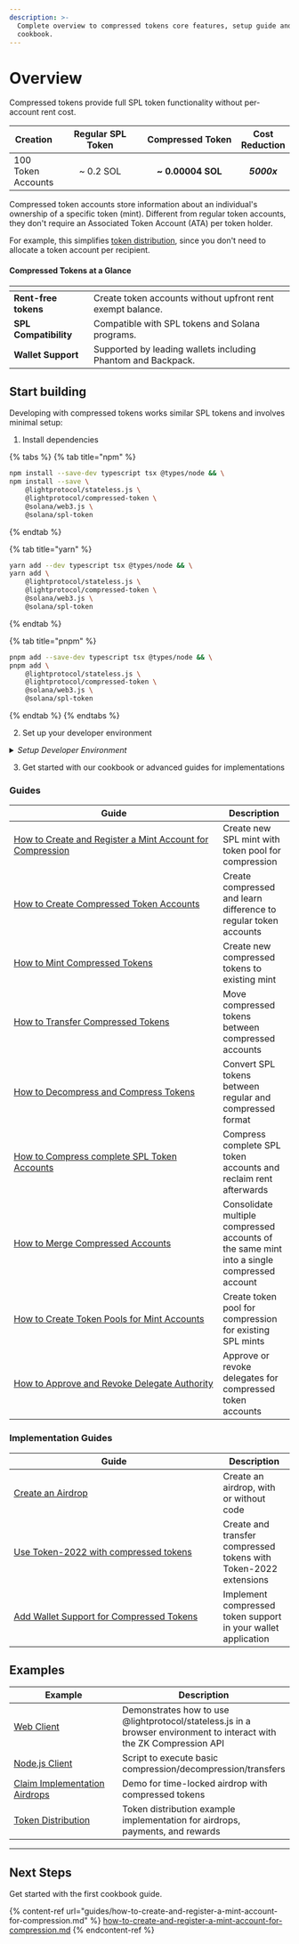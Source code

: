 ```yaml
---
description: >-
  Complete overview to compressed tokens core features, setup guide and
  cookbook.
---
```


# Overview

Compressed tokens provide full SPL token functionality without per-account rent cost.

<table><thead><tr><th valign="middle">Creation</th><th width="200" align="center">Regular SPL Token</th><th width="200" align="center">Compressed Token</th><th align="center">Cost Reduction</th></tr></thead><tbody><tr><td valign="middle">100 Token Accounts</td><td align="center">~ 0.2 SOL</td><td align="center"><strong>~ 0.00004 SOL</strong></td><td align="center"><em><strong>5000x</strong></em></td></tr></tbody></table>

Compressed token accounts store information about an individual's ownership of a specific token (mint). Different from regular token accounts, they don't require an Associated Token Account (ATA) per token holder.

For example, this simplifies [token distribution](advanced-guides/create-an-airdrop.md), since you don't need to allocate a token account per recipient.

#### Compressed Tokens at a Glance

<table data-view="cards"><thead><tr><th></th><th></th></tr></thead><tbody><tr><td><strong>Rent-free tokens</strong></td><td>Create token accounts without upfront rent exempt balance.</td></tr><tr><td><strong>SPL Compatibility</strong></td><td>Compatible with SPL tokens and Solana programs.</td></tr><tr><td><strong>Wallet Support</strong></td><td>Supported by leading wallets including Phantom and Backpack.</td></tr></tbody></table>

## Start building

Developing with compressed tokens works similar SPL tokens and involves minimal setup:

1. Install dependencies

{% tabs %}
{% tab title="npm" %}
```bash
npm install --save-dev typescript tsx @types/node && \
npm install --save \
    @lightprotocol/stateless.js \
    @lightprotocol/compressed-token \
    @solana/web3.js \
    @solana/spl-token
```
{% endtab %}

{% tab title="yarn" %}
```bash
yarn add --dev typescript tsx @types/node && \
yarn add \
    @lightprotocol/stateless.js \
    @lightprotocol/compressed-token \
    @solana/web3.js \
    @solana/spl-token
```
{% endtab %}

{% tab title="pnpm" %}
```bash
pnpm add --save-dev typescript tsx @types/node && \
pnpm add \
    @lightprotocol/stateless.js \
    @lightprotocol/compressed-token \
    @solana/web3.js \
    @solana/spl-token
```
{% endtab %}
{% endtabs %}

2. Set up your developer environment

<details>

<summary><em>Setup Developer Environment</em></summary>

By default, all guides use Localnet.

```bash
# Install the development CLI
npm install @lightprotocol/zk-compression-cli
```

```bash
# Start a local test validator
light test-validator

## ensure you have the Solana CLI accessible in your system PATH 
```

```typescript
// createRpc() defaults to local test validator endpoints
import {
  Rpc,
  createRpc,
} from "@lightprotocol/stateless.js";

const connection: Rpc = createRpc();

async function main() {
  let slot = await connection.getSlot();
  console.log(slot);

  let health = await connection.getIndexerHealth(slot);
  console.log(health);
  // "Ok"
}

main();
```

**Alternative: Using Devnet**

Replace `<your-api-key>` with your actual API key. [Get your API key here](https://www.helius.dev/zk-compression), if you don't have one yet.

```typescript
import { createRpc } from "@lightprotocol/stateless.js";

// Helius exposes Solana and Photon RPC endpoints through a single URL
const RPC_ENDPOINT = "https://devnet.helius-rpc.com?api-key=<your_api_key>";
const connection = createRpc(RPC_ENDPOINT, RPC_ENDPOINT, RPC_ENDPOINT);

console.log("Connection created!");
console.log("RPC Endpoint:", RPC_ENDPOINT);
```

</details>

3. Get started with our cookbook or advanced guides for implementations

### Guides

<table><thead><tr><th width="359.98333740234375">Guide</th><th>Description</th></tr></thead><tbody><tr><td><a href="guides/how-to-create-and-register-a-mint-account-for-compression.md">How to Create and Register a Mint Account for Compression</a></td><td>Create new SPL mint with token pool for compression</td></tr><tr><td><a href="guides/how-to-create-compressed-token-accounts.md">How to Create Compressed Token Accounts</a></td><td>Create compressed and learn difference to regular token accounts</td></tr><tr><td><a href="guides/how-to-mint-compressed-tokens.md">How to Mint Compressed Tokens</a></td><td>Create new compressed tokens to existing mint</td></tr><tr><td><a href="guides/how-to-transfer-compressed-token.md">How to Transfer Compressed Tokens</a></td><td>Move compressed tokens between compressed accounts</td></tr><tr><td><a href="guides/how-to-compress-and-decompress-spl-tokens.md">How to Decompress and Compress Tokens</a></td><td>Convert SPL tokens between regular and compressed format</td></tr><tr><td><a href="guides/how-to-compress-complete-spl-token-accounts.md">How to Compress complete SPL Token Accounts</a></td><td>Compress complete SPL token accounts and reclaim rent afterwards</td></tr><tr><td><a href="guides/how-to-merge-compressed-token-accounts.md">How to Merge Compressed Accounts</a></td><td>Consolidate multiple compressed accounts of the same mint into a single compressed account</td></tr><tr><td><a href="guides/how-to-create-compressed-token-pools-for-mint-accounts.md">How to Create Token Pools for Mint Accounts</a></td><td>Create token pool for compression for existing SPL mints</td></tr><tr><td><a href="guides/how-to-approve-and-revoke-delegate-authority.md">How to Approve and Revoke Delegate Authority</a></td><td>Approve or revoke delegates for compressed token accounts</td></tr></tbody></table>

### Implementation Guides

<table><thead><tr><th width="360.35003662109375">Guide</th><th>Description</th></tr></thead><tbody><tr><td><a href="advanced-guides/create-an-airdrop.md">Create an Airdrop</a></td><td>Create an airdrop, with or without code</td></tr><tr><td><a href="advanced-guides/use-token-2022-with-compression.md">Use Token-2022 with compressed tokens</a></td><td>Create and transfer compressed tokens with Token-2022 extensions</td></tr><tr><td><a href="advanced-guides/add-wallet-support-for-compressed-tokens.md">Add Wallet Support for Compressed Tokens</a></td><td>Implement compressed token support in your wallet application</td></tr></tbody></table>

## Examples

<table><thead><tr><th width="230">Example</th><th>Description</th></tr></thead><tbody><tr><td><a href="https://github.com/Lightprotocol/example-web-client">Web Client</a></td><td>Demonstrates how to use @lightprotocol/stateless.js in a browser environment to interact with the ZK Compression API</td></tr><tr><td><a href="https://github.com/Lightprotocol/example-nodejs-client">Node.js Client</a></td><td>Script to execute basic compression/decompression/transfers</td></tr><tr><td><a href="https://github.com/Lightprotocol/example-compressed-claim">Claim Implementation Airdrops</a></td><td>Demo for time-locked airdrop with compressed tokens</td></tr><tr><td><a href="https://github.com/Lightprotocol/example-token-distribution">Token Distribution</a></td><td>Token distribution example implementation for airdrops, payments, and rewards</td></tr></tbody></table>

***

## Next Steps

Get started with the first cookbook guide.

{% content-ref url="guides/how-to-create-and-register-a-mint-account-for-compression.md" %}
[how-to-create-and-register-a-mint-account-for-compression.md](guides/how-to-create-and-register-a-mint-account-for-compression.md)
{% endcontent-ref %}
